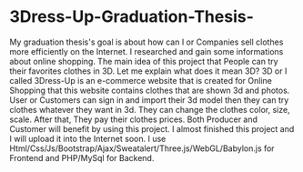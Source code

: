 # 3Dress-Up-Graduation-Thesis-

My graduation thesis's goal is about how can I or Companies sell clothes more efficiently on the Internet. I researched and gain some informations about online shopping. The main idea of this project that People can try their favorites clothes in 3D. Let me explain what does it mean 3D? 3D or I called 3Dress-Up is an e-commerce website that is created for Online Shopping that this website contains clothes that are shown 3d and photos. User or Customers can sign in and import their 3d model then they can try clothes whatever they want in 3d. They can change the clothes color, size, scale. After that, They pay their clothes prices. Both Producer and Customer will benefit by using this project. I almost finished this project and I will upload it into the Internet soon. I use Html/Css/Js/Bootstrap/Ajax/Sweatalert/Three.js/WebGL/Babylon.js for Frontend and PHP/MySql for Backend.

